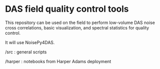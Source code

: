 # DAS field quality control tools

This repository can be used on the field to perform low-volume DAS noise cross correlations, basic visualization, and spectral statistics for quality control.

It will use NoisePy4DAS.

/src	: general scripts

/harper	: notebooks from Harper Adams deployment
